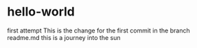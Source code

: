 # hello-world
first attempt
This is the change for the first commit in the branch readme.md
this is a journey into the sun
